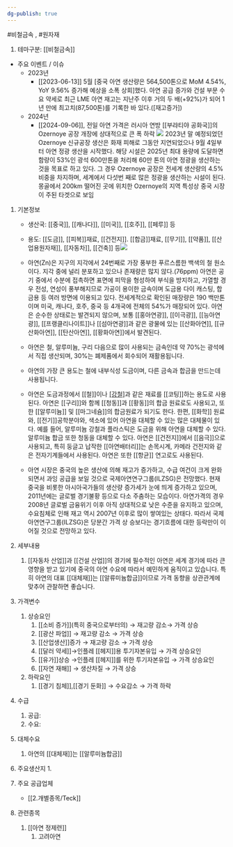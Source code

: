 ```yaml
---
dg-publish: true
---
```

#비철금속 , #원자재 

1. 테마구분: [[비철금속]]


- 주요 이벤트 / 이슈
	- 2023년
		- [[2023-06-13]]
			5월 [중국 아연 생산량은 564,500톤으로 MoM 4.54%, YoY 9.56% 증가해 예상을 소폭 상회]했다. 아연 공급 증가와 건설 부문 수요 약세로 최근 LME 아연 재고는 지난주 이후 거의 두 배(+92%)가 되어 1년 만에 최고치(87,500톤)를 기록한 바 있다.([재고증가])
	- 2024년
		- [[2024-09-06]], 전일 아연 가격은 러시아 연방 [[부랴티야 공화국]]의 Ozernoye 공장 개장에 상대적으로 큰 폭 하락 ![](Pasted%20image%2020240906145227.png)
		  2023년 말 예정되었던 Ozernoye 신규공장 생산은 화재 피해로 그동안 지연되었으나 9월 4일부터 아연 정광 생산을 시작했다. 
		  해당 시설은 2025년 최대 용량에 도달하면 함량이 53%인 광석 600만톤을 처리해 60만 톤의 아연 정광을 생산하는 것을 목표로 하고 있다. 그 경우 Ozernoye 공장은 전세계 생산량의 4.5% 비중을 차지하며, 세계에서 다섯번 째로 많은 정광을 생산하는 시설이 된다. 몽골에서 200km 떨어진 곳에 위치한 Ozernoye의 지역 특성상 중국 시장이 주된 타겟으로 보임


1. 기본정보

	- 생산국: [[중국]], [[캐나다]], [[미국]], [[호주]], [[페루]] 등
	- 용도: [[도금]], [[피복]]재료, [[건전지]]. [[합금]]재료, [[무기]], [[약품]], [[산업용원자재]], [[자동차]], [[건축]] 등![](https://i.imgur.com/moyJsrB.png)




	- 아연(Zn)은 지구의 지각에서 24번째로 가장 풍부한 푸르스름한 백색의 철 원소이다. 지각 중에 널리 분포하고 있으나 존재량은 많지 않다.(76ppm) 아연은 공기 중에서 수분에 접촉하면 표면에 피막을 형성하여 부식을 방지하고, 가열할 경우 전성, 연성이 풍부해지므로 가공이 용이한 금속이며 도금용 다이 캐스팅, 합금용 등 여러 방면에 이용되고 있다. 전세계적으로 확인된 매장량은 190 백만톤이며 미국, 캐나다, 호주, 중국 등 4개국에 전체의 54%가 매장되어 있다. 아연은 순수한 상태로는 발견되지 않으며, 보통 [[홍아연광]], [[이극광]], [[능아연광]], [[프랭클리나이트]]나 [[섬아연광]]과 같은 광물에 있는 [[산화아연]], [[규산화아연]], [[탄산아연]], [[황화아연]]에서 발견된다. 
	- 아연은 철, 알루미늄, 구리 다음으로 많이 사용되는 금속인데 약 70%는 광석에서 직접 생산되며, 30%는 폐제품에서 회수되어 재활용됩니다.
	- 아연의 가장 큰 용도는 철에 내부식성 도금이며, 다른 금속과 합금을 만드는데 사용됩니다.
	- 아연은 도금과정에서 [[철]]이나 [[강철]]([[철강]])과 같은 재료를 [[코팅]]하는 용도로 사용된다. 아연은 [[구리]]와 함께 [[청동]]과 [[황동]]의 합금 원료로도 사용되고, 또한 [[알루미늄]] 및 [[마그네슘]]의 합금원료가 되기도 한다. 한편, [[화학]] 원료와, [[전기]]공학분야와, 색소에 있어 아연을 대체할 수 있는 많은 대체물이 있다. 예를 들어, 알루미늄 강철과 플라스틱은 도금을 위해 아연을 대체할 수 있다. 알루미늄 합금 또한 청동을 대체할 수 있다. 아연은 [[건전지]]에서 [[음극]]으로 사용되고, 특히 둥글고 납작한 [[아연배터리]]는 손목시계, 카메라 건전지와 같은 전자기계들에서 사용된다. 아연은 또한 [[항균]] 연고로도 사용된다. 
	- 아연 시장은 중국의 높은 생산에 의해 재고가 증가하고, 수급 여건이 크게 완화되면서 과잉 공급을 보일 것으로 국제아연연구그룹(ILZSG)은 전망했다. 현재 중국을 비롯한 아시아국가들의 생산량 증가세가 눈에 띄게 증가하고 있으며, 2011년에는 글로벌 경기불황 등으로 다소 주춤하는 모습이다. 아연가격의 경우 2008년 글로벌 금융위기 이후 아직 상대적으로 낮은 수준을 유지하고 있으며, 수요침체로 인해 재고 역시 2007년 이후로 많이 쌓여있는 상태다. 따라서 국제아연연구그룹(ILZSG)은 당분간 가격 상 승보다는 경기흐름에 대한 등락만이 이어질 것으로 전망하고 있다.



1. 세부내용
	1. [[자동차 산업]]과 [[건설 산업]]의 경기에 필수적인 아연은 세계 경기에 따라 큰 영향을 받고 있기에 중국의 아연 수요에 따라서 예민하게 움직이고 있습니다. 특히 아연의 대표 [[대체재]]는 [[알류미늄합금]]이므로 가격 동향을 상관관계에 맞추어 관찰하면 좋습니다.
	




1. 가격변수
	1. 상승요인
		1. [[소비 증가]](특히 중국으로부터의) → 재고량 감소→ 가격 상승 
		2. [[광산 파업]] → 재고량 감소 → 가격 상승 
		3.  [[산업생산]]증가 → 재고량 감소 → 가격 상승 
		4. [[달러 약세]]→인플레 [[헤지]]용 투기자본유입 → 가격 상승요인 
		5. [[유가]]상승 →인플레 [[헤지]]를 위한 투기자본유입 → 가격 상승요인 
		6. [[자연 재해]] → 생산차질 → 가격 상승
	2. 하락요인
		1. [[경기 침체]],[[경기 둔화]] → 수요감소 → 가격 하락



1. 수급
	1. 공급:
	2. 수요:



1. 대체수요
	1. 아연의 [[대체재]]는 [[알루미늄합금]]



1. 주요생산지
	1. 




1. 주요 공급업체
	- [[2.개별종목/Teck]]



1. 관련종목
	1. [[아연 정제련]]
		1. 고려아연